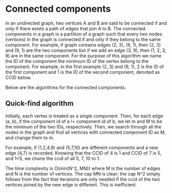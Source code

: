 # Connected components

In an undirected graph, two vertices A and B are said to be connected if and only if there exists a path of edges that join A to B. 
The connected components in a graph is a partition of a graph such that every two nodes (vertices) in the graph is connected if and only if they belong to the same component. 
For example, if graph contains edges (2, 3), (9, 1), then (2, 3) and (9, 1) are the two components but if we add an edge (3, 9), then (1, 2, 3, 9) are in the same component. 
For the purpose of this algorithm we name the ID of the component the minimum ID of the vertex belong to the component. 
For example, in the first example (2, 3) and (9, 1), 2 is the ID of the first component and 1 is the ID of the second component, denoted as CCID below. 

Below are the algorithms for the connected components: 
## Quick-find algorithm
Initially, each vertex is treated as a single component. 
Then, for each edge (a, b), if the component id of a != component id of b, we let m and M to be the minimum of the two IDs, respectively. 
Then, we search through all the nodes in the graph and find all vertices with connected component ID as M, and change them to m. 

For example, if (1,2,4,9) and (5,7,10) are different components and a new edge (4,7) is recorded. Knowing that the CCID of 4 is 1 and CCID of 7 is 5, 
and 1<5, we chane the ccid of all 5, 7, 10 to 1. 

The time complexity is O(min(N^2, MN)) where M is the number of edges and N is the number of vertices. 
The cap MN is clear; the cap N^2 simply follows from the fact that iterations are only needed if the ccid of the two vertices joined by the new edge is different. 
This is inefficient. 

